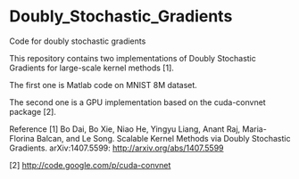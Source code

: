 Doubly_Stochastic_Gradients
===========================

Code for doubly stochastic gradients

This repository contains two implementations of Doubly Stochastic
Gradients for large-scale kernel methods [1].

The first one is Matlab code on MNIST 8M dataset.

The second one is a GPU implementation based on the cuda-convnet package [2].


Reference
[1] Bo Dai, Bo Xie, Niao He, Yingyu Liang, Anant Raj, Maria-Florina
Balcan, and Le Song. Scalable Kernel Methods via Doubly Stochastic Gradients.
arXiv:1407.5599: http://arxiv.org/abs/1407.5599

[2] http://code.google.com/p/cuda-convnet
